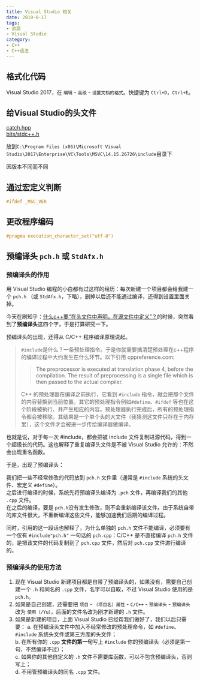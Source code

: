 ```yaml
---
title: Visual Studio 相关
date: 2019-8-17
tags:
- 资源
- Visual Studio
category:
- C++
- C++语法
---
```


## 格式化代码

Visual Studio 2017，在 `编辑` - `高级`  - `设置文档的格式`。快捷键为 `Ctrl+D`，`Ctrl+E`。

## 给Visual Studio的头文件

[catch.hpp](catch.hpp)  
[bits/stdc++.h](stdc++.h)

放到`C:\Program Files (x86)\Microsoft Visual Studio\2017\Enterprise\VC\Tools\MSVC\14.15.26726\include`目录下

因版本不同而不同

## 通过宏定义判断

```c++
#ifdef _MSC_VER
```

## 更改程序编码

```c++
#pragma execution_character_set("utf-8")
```

## 预编译头 `pch.h` 或 `StdAfx.h`

### 预编译头的作用

用 Visual Studio 编程的小白都有过这样的经历：每次新建一个项目都会给我建一个 `pch.h` （或 `StdAfx.h`，下略），删掉以后还不能通过编译，还得到设置里面关掉。

今天在刷知乎：[什么c++要“在头文件中声明，在源文件中定义”？](https://www.zhihu.com/question/58547318/answer/157951158)的时候，突然看到了**预编译头**这四个字，于是打算研究一下。

预编译头的出现，还得从 C/C++ 程序编译原理说起。

> `#include`是什么？一条预处理指令。于是你就需要搞清楚预处理在c++程序的编译过程中大约发生在什么环节。以下引用 cppreference.com:  
>
> > The preprocessor is executed at translation phase 4, before the compilation. The result of preprocessing is a single file which is then passed to the actual compiler.  
>
> C++ 的预处理器在编译之前执行，它看到 `#include` 指令，就会把那个文件的内容替换到当前位置。其它的预处理指令例如`#define`、`#ifdef` 等也在这个阶段被执行、并产生相应的内容。预处理器执行完成后，所有的预处理指令都会被移除。其结果是一个单个头的大文件（我猜测这文件只存在于内存里），这个文件才会被进一步传给编译器做编译。

也就是说，对于每一次 #include，都会把被 include 文件复制进源代码，得到一个超级长的代码。这也解释了重复编译头文件是不被 Visual Studio 允许的：不然会出现重名函数。

于是，出现了预编译头：

我们把一些不经常修改的代码放到 `pch.h` 文件里（通常是 `#include` 系统的头文件、宏定义 `#define`）。  
之后进行编译的时候，系统先将预编译头编译为 `.pch` 文件，再编译我们的其他 `.cpp` 文件。  
在之后的编译，要是 `pch.h`没有发生修改，则不会重新编译该文件。由于系统自带的库文件很大，不重新编译这些文件，能够加速我们后期的编译过程。

同时，引用的这一段话也解释了，为什么单独的 `pch.h` 文件不能编译，必须要有一个仅有 `#include"pch.h"` 一句话的 `pch.cpp`：C/C++ 是不直接编译 `pch.h` 文件的，是把该文件的代码复制到了 `pch.cpp` 文件，然后对 `pch.cpp` 文件进行编译的。

### 预编译头的使用方法

1. 现在 Visual Studio 新建项目都是自带了预编译头的，如果没有，需要自己创建一个 `.h` 和同名的 `.cpp` 文件，名字可以自取，不过 Visual Studio 使用的是 `pch.h`。  
2. 如果是自己创建，还需要把 `项目` - `（项目名）属性` - `C/C++` - `预编译头` - `预编译头` 改为 `使用（/Yu）`，后面的文件名改为刚才新建的 `.h` 文件。  
3. 如果是新建的项目，上面 Visual Studio 已经帮我们做好了，我们以后只需要：
    a. 在预编译头文件中加入不经常修改的预处理命令，如 `#define`、`#include` 系统头文件或第三方库的头文件；  
    b. 在所有你的 `.cpp` **文件的第一句**写上 `#include` 你的预编译头（必须是第一句，不然编译不过）；  
    c. 如果你的其他自定义的 `.h` 文件不需要库函数，可以不包含预编译头，否则写上；  
    d. 不用管预编译头的同名 `.cpp` 文件。
